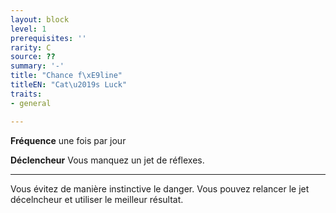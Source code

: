 ```yaml
---
layout: block
level: 1
prerequisites: ''
rarity: C
source: ??
summary: '-'
title: "Chance f\xE9line"
titleEN: "Cat\u2019s Luck"
traits:
- general

---
```


<p><strong>Fréquence</strong> une fois par jour</p>
<p><strong>Déclencheur</strong> Vous manquez un jet de réflexes.</p>
<hr>
<p>Vous évitez de manière instinctive le danger. Vous pouvez relancer le jet décelncheur et utiliser le meilleur résultat.</p>